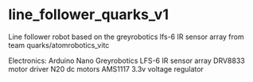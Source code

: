 # line_follower_quarks_v1
Line follower robot based on the greyrobotics lfs-6 IR sensor array from team quarks/atomrobotics_vitc


Electronics:
Arduino Nano
Greyrobotics LFS-6 IR sensor array
DRV8833 motor driver
N20 dc motors
AMS1117 3.3v voltage regulator
